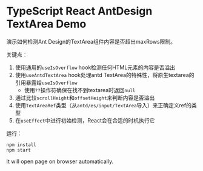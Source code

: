 TypeScript React AntDesign TextArea Demo
=================================

演示如何检测Ant Design的TextArea组件内容是否超出maxRows限制。

关键点：
1. 使用通用的`useIsOverflow` hook检测任何HTML元素的内容是否溢出
2. 使用`useAntdTextArea` hook处理antd TextArea的特殊性，将原生textarea的引用暴露给`useIsOverflow`
   - 使用`??`操作符确保在找不到textarea时返回`null`
3. 通过比较`scrollHeight`和`offsetHeight`来判断内容是否溢出
4. 使用`TextAreaRef`类型（从`antd/es/input/TextArea`导入）来正确定义ref的类型
5. 在`useEffect`中进行初始检测，React会在合适的时机执行它

运行：
```
npm install
npm start
```

It will open page on browser automatically.
